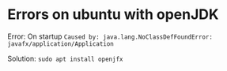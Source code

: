 # Errors on ubuntu with openJDK

Error: On startup `Caused by: java.lang.NoClassDefFoundError: javafx/application/Application`

Solution: `sudo apt install openjfx`
